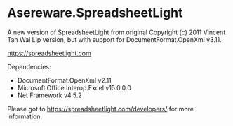 # Asereware.SpreadsheetLight
A new version of SpreadsheetLight from  original Copyright (c) 2011 Vincent Tan Wai Lip version, but with support for DocumentFormat.OpenXml v3.11.

https://spreadsheetlight.com

Dependencies:
- DocumentFormat.OpenXml v2.11
- Microsoft.Office.Interop.Excel v15.0.0.0
- Net Framework v4.5.2

Please got to https://spreadsheetlight.com/developers/ for more information.
